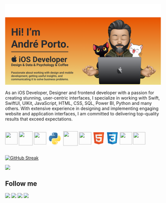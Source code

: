 ![Andre Porto Banner](./README.png)

As an iOS Developer, Designer and frontend developer with a passion for creating stunning, user-centric interfaces, I specialize in working with Swift, SwiftUI, UIKit, JavaScript, HTML, CSS, SQL, Power BI, Python and many others. With extensive experience in designing and implementing engaging website and application interfaces, I am committed to delivering top-quality results that exceed expectations.

<div style="display: inline_block"><br>
  <img align="center" height="40" width="40" src="https://cdn.jsdelivr.net/gh/devicons/devicon/icons/swift/swift-original.svg">
  <img align="center" height="45" width="45" src="https://cdn.jsdelivr.net/gh/devicons/devicon/icons/xcode/xcode-original.svg">
  <img align="center" height="40" width="40" src="https://cdn.jsdelivr.net/gh/devicons/devicon/icons/vscode/vscode-original.svg">
  <img align="center" height="47" width="47" src="https://raw.githubusercontent.com/devicons/devicon/master/icons/python/python-original.svg">
  <img align="center" height="47" width="47" src="https://cdn.jsdelivr.net/gh/devicons/devicon/icons/firebase/firebase-plain.svg">
  <img align="center" height="40" width="40" src="https://cdn.jsdelivr.net/gh/devicons/devicon/icons/javascript/javascript-original.svg">
  <img align="center" height="40" width="40" src="https://raw.githubusercontent.com/devicons/devicon/master/icons/html5/html5-original.svg">
  <img align="center" height="40" width="40" src="https://raw.githubusercontent.com/devicons/devicon/master/icons/css3/css3-original.svg">
  <img align="center" height="40" width="40" src="https://cdn.jsdelivr.net/gh/devicons/devicon/icons/figma/figma-original.svg">
  <img align="center" height="40" width="40" src="https://cdn.jsdelivr.net/gh/devicons/devicon/icons/git/git-original.svg">
</div>
<br>

[![GitHub Streak](https://streak-stats.demolab.com/?user=andremporto&theme=dark)](https://git.io/streak-stats)

<img src="https://github-readme-stats.vercel.app/api/top-langs/?username=andremporto&layout=compact&langs_count=7&theme=great-gatsby"/>

## Follow me

<div>
    <a href="https://www.linkedin.com/in/andremporto/" target="_blank"><img src="https://img.shields.io/badge/LinkedIn-0077B5?style=for-the-badge&logo=linkedin&logoColor=white" target="_blank"></a>
    <a href="https://www.instagram.com/andreporto.78/" target="_blank"><img src="https://img.shields.io/badge/-Instagram-%23E4405F?style=for-the-badge&logo=instagram&logoColor=white" target="_blank"></a>
  <a href="https://www.youtube.com/@AndrePorto" target="_blank"><img src="https://img.shields.io/badge/YouTube-FF0000?style=for-the-badge&logo=youtube&logoColor=white" target="_blank"></a>
  <a href = "mailto:andreporto@me.com"><img src="https://img.shields.io/badge/Gmail-D14836?style=for-the-badge&logo=gmail&logoColor=white" target="_blank"></a> 
</div>
